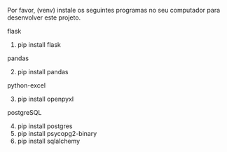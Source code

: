 Por favor, (venv) instale os seguintes programas no seu computador para desenvolver este projeto.

flask

1. pip install flask

pandas

2. pip install pandas

python-excel

3. pip install openpyxl

postgreSQL

4. pip install postgres
5. pip install psycopg2-binary
6. pip install sqlalchemy
